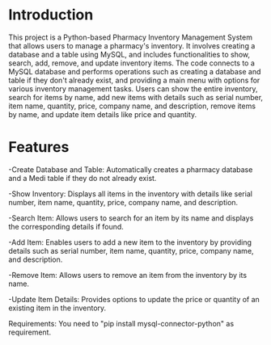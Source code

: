# Introduction

This project is a Python-based Pharmacy Inventory Management System that allows users to manage a pharmacy's inventory. It involves creating a database and a table using MySQL, and includes functionalities to show, search, add, remove, and update inventory items. The code connects to a MySQL database and performs operations such as creating a database and table if they don't already exist, and providing a main menu with options for various inventory management tasks. Users can show the entire inventory, search for items by name, add new items with details such as serial number, item name, quantity, price, company name, and description, remove items by name, and update item details like price and quantity.

# Features


-Create Database and Table: Automatically creates a pharmacy database and a Medi table if they do not already exist.

-Show Inventory: Displays all items in the inventory with details like serial number, item name, quantity, price, company name, and description.

-Search Item: Allows users to search for an item by its name and displays the corresponding details if found.

-Add Item: Enables users to add a new item to the inventory by providing details such as serial number, item name, quantity, price, company name, and description.

-Remove Item: Allows users to remove an item from the inventory by its name.

-Update Item Details: Provides options to update the price or quantity of an existing item in the inventory.

Requirements: 
 You need to "pip install mysql-connector-python" as requirement.
